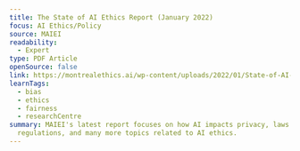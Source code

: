 ```yaml
---
title: The State of AI Ethics Report (January 2022)
focus: AI Ethics/Policy
source: MAIEI
readability:
  - Expert
type: PDF Article
openSource: false
link: https://montrealethics.ai/wp-content/uploads/2022/01/State-of-AI-Ethics-Report-Volume-6-February-2022.pdf
learnTags:
  - bias
  - ethics
  - fairness
  - researchCentre
summary: MAIEI's latest report focuses on how AI impacts privacy, laws and
  regulations, and many more topics related to AI ethics.
---
```

